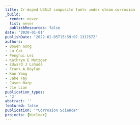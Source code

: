 ```yaml
---
title: Cr-doped U3Si2 composite fuels under steam corrosion
_build:
  render: never
  list: never
  publishResources: false
date: '2020-01-01'
publishDate: '2022-02-05T15:59:07.131767Z'
authors:
- Bowen Gong
- Lu Cai
- Penghui Lei
- Kathryn E Metzger
- Edward J Lahoda
- Frank A Boylan
- Kun Yang
- Jake Fay
- Jason Harp
- Jie Lian
publication_types:
- '2'
abstract: ''
featured: false
publication: '*Corrosion Science*'
projects: [Nuclear]
---
```


